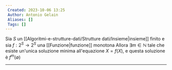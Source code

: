 ```yaml
---
 Created: 2023-10-06 13:25
 Author: Antonio Gelain
 Aliases: []
 Tags: []
---
```


Sia $S$ un [[Algoritmi-e-strutture-dati/Strutture dati/Insieme|insieme]] finito e sia $f: 2^{S} \rightarrow 2^{S}$ una [[Funzione|funzione]] monotona
Allora $\exists m \in \mathbb{N}$ tale che esiste un'unica soluzione minima all'equazione $X = f(X)$, e questa soluzione è $f^{m}(\emptyset)$

---

